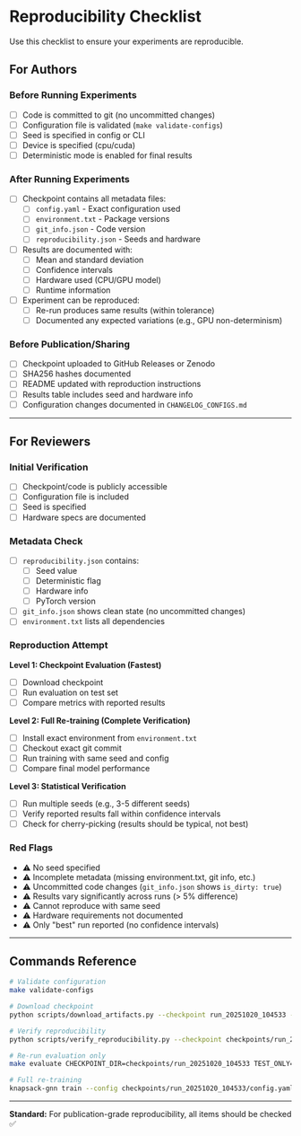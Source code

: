 # Reproducibility Checklist

Use this checklist to ensure your experiments are reproducible.

## For Authors

### Before Running Experiments

- [ ] Code is committed to git (no uncommitted changes)
- [ ] Configuration file is validated (`make validate-configs`)
- [ ] Seed is specified in config or CLI
- [ ] Device is specified (cpu/cuda)
- [ ] Deterministic mode is enabled for final results

### After Running Experiments

- [ ] Checkpoint contains all metadata files:
  - [ ] `config.yaml` - Exact configuration used
  - [ ] `environment.txt` - Package versions
  - [ ] `git_info.json` - Code version
  - [ ] `reproducibility.json` - Seeds and hardware
- [ ] Results are documented with:
  - [ ] Mean and standard deviation
  - [ ] Confidence intervals
  - [ ] Hardware used (CPU/GPU model)
  - [ ] Runtime information
- [ ] Experiment can be reproduced:
  - [ ] Re-run produces same results (within tolerance)
  - [ ] Documented any expected variations (e.g., GPU non-determinism)

### Before Publication/Sharing

- [ ] Checkpoint uploaded to GitHub Releases or Zenodo
- [ ] SHA256 hashes documented
- [ ] README updated with reproduction instructions
- [ ] Results table includes seed and hardware info
- [ ] Configuration changes documented in `CHANGELOG_CONFIGS.md`

---

## For Reviewers

### Initial Verification

- [ ] Checkpoint/code is publicly accessible
- [ ] Configuration file is included
- [ ] Seed is specified
- [ ] Hardware specs are documented

### Metadata Check

- [ ] `reproducibility.json` contains:
  - [ ] Seed value
  - [ ] Deterministic flag
  - [ ] Hardware info
  - [ ] PyTorch version
- [ ] `git_info.json` shows clean state (no uncommitted changes)
- [ ] `environment.txt` lists all dependencies

### Reproduction Attempt

**Level 1: Checkpoint Evaluation (Fastest)**

- [ ] Download checkpoint
- [ ] Run evaluation on test set
- [ ] Compare metrics with reported results

**Level 2: Full Re-training (Complete Verification)**

- [ ] Install exact environment from `environment.txt`
- [ ] Checkout exact git commit
- [ ] Run training with same seed and config
- [ ] Compare final model performance

**Level 3: Statistical Verification**

- [ ] Run multiple seeds (e.g., 3-5 different seeds)
- [ ] Verify reported results fall within confidence intervals
- [ ] Check for cherry-picking (results should be typical, not best)

### Red Flags

- ⚠️ No seed specified
- ⚠️ Incomplete metadata (missing environment.txt, git info, etc.)
- ⚠️ Uncommitted code changes (`git_info.json` shows `is_dirty: true`)
- ⚠️ Results vary significantly across runs (> 5% difference)
- ⚠️ Cannot reproduce with same seed
- ⚠️ Hardware requirements not documented
- ⚠️ Only "best" run reported (no confidence intervals)

---

## Commands Reference

```bash
# Validate configuration
make validate-configs

# Download checkpoint
python scripts/download_artifacts.py --checkpoint run_20251020_104533 --source github

# Verify reproducibility
python scripts/verify_reproducibility.py --checkpoint checkpoints/run_20251020_104533

# Re-run evaluation only
make evaluate CHECKPOINT_DIR=checkpoints/run_20251020_104533 TEST_ONLY=1

# Full re-training
knapsack-gnn train --config checkpoints/run_20251020_104533/config.yaml
```

---

**Standard:** For publication-grade reproducibility, all items should be checked ✅
